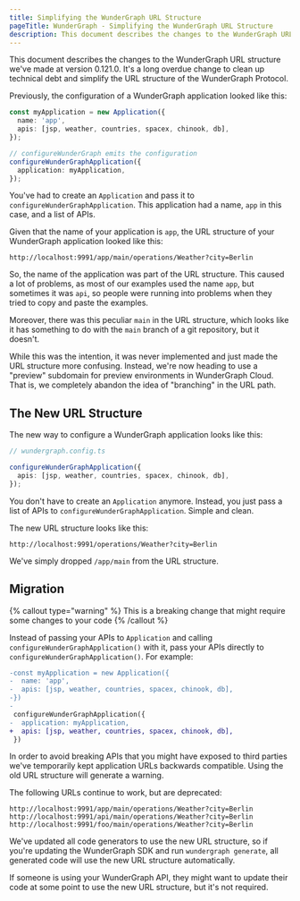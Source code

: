 ```yaml
---
title: Simplifying the WunderGraph URL Structure
pageTitle: WunderGraph - Simplifying the WunderGraph URL Structure
description: This document describes the changes to the WunderGraph URL structure we've made at version 0.121.0.
---
```


This document describes the changes to the WunderGraph URL structure we've made at version 0.121.0.
It's a long overdue change to clean up technical debt and simplify the URL structure of the WunderGraph Protocol.

Previously, the configuration of a WunderGraph application looked like this:

```typescript
const myApplication = new Application({
  name: 'app',
  apis: [jsp, weather, countries, spacex, chinook, db],
});

// configureWunderGraph emits the configuration
configureWunderGraphApplication({
  application: myApplication,
});
```

You've had to create an `Application` and pass it to `configureWunderGraphApplication`.
This application had a name, `app` in this case, and a list of APIs.

Given that the name of your application is `app`, the URL structure of your WunderGraph application looked like this:

```shell
http://localhost:9991/app/main/operations/Weather?city=Berlin
```

So, the name of the application was part of the URL structure.
This caused a lot of problems, as most of our examples used the name `app`,
but sometimes it was `api`, so people were running into problems when they tried to copy and paste the examples.

Moreover, there was this peculiar `main` in the URL structure,
which looks like it has something to do with the `main` branch of a git repository,
but it doesn't.

While this was the intention, it was never implemented and just made the URL structure more confusing.
Instead, we're now heading to use a "preview" subdomain for preview environments in WunderGraph Cloud.
That is, we completely abandon the idea of "branching" in the URL path.

## The New URL Structure

The new way to configure a WunderGraph application looks like this:

```typescript
// wundergraph.config.ts

configureWunderGraphApplication({
  apis: [jsp, weather, countries, spacex, chinook, db],
});
```

You don't have to create an `Application` anymore.
Instead, you just pass a list of APIs to `configureWunderGraphApplication`.
Simple and clean.

The new URL structure looks like this:

```shell
http://localhost:9991/operations/Weather?city=Berlin
```

We've simply dropped `/app/main` from the URL structure.

## Migration

{% callout type="warning" %}
This is a breaking change that might require some changes to your code
{% /callout %}

Instead of passing your APIs to `Application` and calling `configureWunderGraphApplication()`
with it, pass your APIs directly to `configureWunderGraphApplication()`. For example:

```diff
-const myApplication = new Application({
-  name: 'app',
-  apis: [jsp, weather, countries, spacex, chinook, db],
-})
-
 configureWunderGraphApplication({
-  application: myApplication,
+  apis: [jsp, weather, countries, spacex, chinook, db],
 })
```

In order to avoid breaking APIs that you might have exposed to third parties we've temporarily
kept application URLs backwards compatible. Using the old URL structure will generate a
warning.

The following URLs continue to work, but are deprecated:

```shell
http://localhost:9991/app/main/operations/Weather?city=Berlin
http://localhost:9991/api/main/operations/Weather?city=Berlin
http://localhost:9991/foo/main/operations/Weather?city=Berlin
```

We've updated all code generators to use the new URL structure,
so if you're updating the WunderGraph SDK and run `wundergraph generate`,
all generated code will use the new URL structure automatically.

If someone is using your WunderGraph API,
they might want to update their code at some point to use the new URL structure,
but it's not required.
